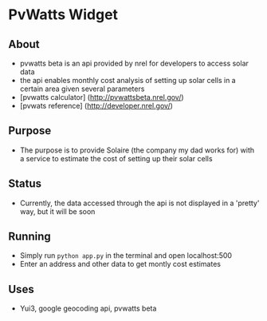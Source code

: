 PvWatts Widget
==============

## About
  * pvwatts beta is an api provided by nrel for developers to access solar data
  * the api enables monthly cost analysis of setting up solar cells in a certain area given several parameters
  * [pvwatts calculator] (http://pvwattsbeta.nrel.gov/)
  * [pvwats reference] (http://developer.nrel.gov/)

## Purpose
  * The purpose is to provide Solaire (the company my dad works for) with a service to estimate the cost of setting up their solar cells

## Status
  * Currently, the data accessed through the api is not displayed in a 'pretty' way, but it will be soon

## Running
  * Simply run `python app.py` in the terminal and open localhost:500
  * Enter an address and other data to get montly cost estimates

## Uses
  * Yui3, google geocoding api, pvwatts beta

